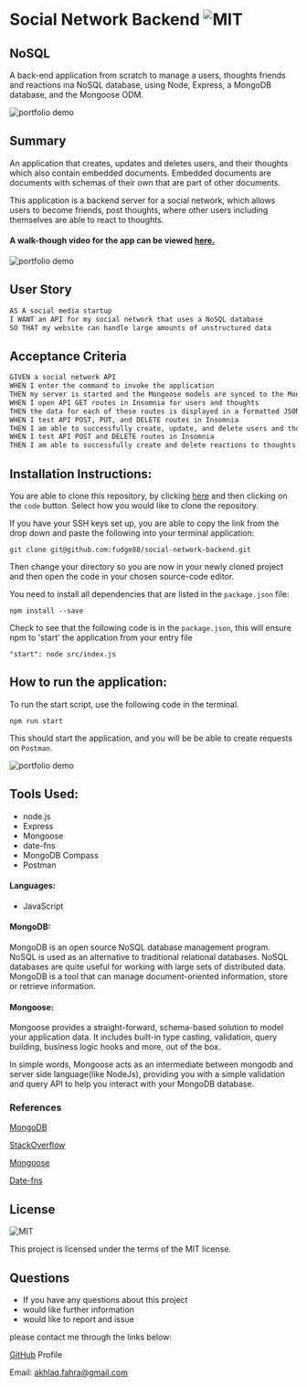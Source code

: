 # Social Network Backend ![MIT](https://img.shields.io/static/v1?label=MIT&message=License&color=<COLOR>)

## NoSQL

A back-end application from scratch to manage a users, thoughts friends and reactions ina NoSQL database, using Node, Express, a MongoDB database, and the Mongoose ODM.

![portfolio demo](./img/et-demo.gif)

## Summary

An application that creates, updates and deletes users, and their thoughts which also contain embedded documents. Embedded documents are documents with schemas of their own that are part of other documents.

This application is a backend server for a social network, which allows users to become friends, post thoughts, where other users including themselves are able to react to thoughts.

#### A walk-though video for the app can be viewed [here.](https://drive.google.com/drive/folders/1DLdF3_-PX2UVMxI8HHDnODS5KMSh4j8a?usp=sharing)

![portfolio demo](./img/employeeTracker.png)

## User Story

```md
AS A social media startup
I WANT an API for my social network that uses a NoSQL database
SO THAT my website can handle large amounts of unstructured data
```

## Acceptance Criteria

```md
GIVEN a social network API
WHEN I enter the command to invoke the application
THEN my server is started and the Mongoose models are synced to the MongoDB database
WHEN I open API GET routes in Insomnia for users and thoughts
THEN the data for each of these routes is displayed in a formatted JSON
WHEN I test API POST, PUT, and DELETE routes in Insomnia
THEN I am able to successfully create, update, and delete users and thoughts in my database
WHEN I test API POST and DELETE routes in Insomnia
THEN I am able to successfully create and delete reactions to thoughts and add and remove friends to a user’s friend list
```

## Installation Instructions:

You are able to clone this repository, by clicking [here](https://github.com/fudge88/social-network-backend) and then clicking on the `code` button. Select how you would like to clone the repository.

If you have your SSH keys set up, you are able to copy the link from the drop down and paste the following into your terminal application:

```
git clone git@github.com:fudge88/social-network-backend.git
```

Then change your directory so you are now in your newly cloned project and then open the code in your chosen source-code editor.

You need to install all dependencies that are listed in the `package.json` file:

```
npm install --save
```

Check to see that the following code is in the `package.json`, this will ensure npm to 'start' the application from your entry file

```
"start": node src/index.js
```

## How to run the application:

To run the start script, use the following code in the terminal.

```
npm run start
```

This should start the application, and you will be be able to create requests on `Postman`.

![portfolio demo](./img/employeeTracker1.png)

## Tools Used:

- node.js
- Express
- Mongoose
- date-fns
- MongoDB Compass
- Postman

#### Languages:

- JavaScript

#### MongoDB:

MongoDB is an open source NoSQL database management program. NoSQL is used as an alternative to traditional relational databases. NoSQL databases are quite useful for working with large sets of distributed data. MongoDB is a tool that can manage document-oriented information, store or retrieve information.

#### Mongoose:

Mongoose provides a straight-forward, schema-based solution to model your application data. It includes built-in type casting, validation, query building, business logic hooks and more, out of the box.

In simple words, Mongoose acts as an intermediate between mongodb and server side language(like NodeJs), providing you with a simple validation and query API to help you interact with your MongoDB database.

### References

[MongoDB](https://www.mongodb.com/)

[StackOverflow](https://stackoverflow.com/questions/)

[Mongoose](https://mongoosejs.com/docs/api/array.html)

[Date-fns](https://date-fns.org/)

## License

![MIT](https://img.shields.io/static/v1?label=MIT&message=License&color=<COLOR>)

This project is licensed under the terms of the MIT license.

## Questions

- If you have any questions about this project
- would like further information
- would like to report and issue

please contact me through the links below:

[GitHub](https://github.com/fudge88) Profile

Email: akhlaq.fahra@gmail.com

